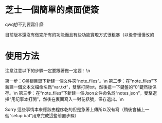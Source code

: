 # 芝士一個簡單的桌面便簽
qwq想不到要寫什麽

目前版本還沒有做完所有的功能而且有些功能實現方式很粗暴（以後會慢慢改的

# 使用方法
注意注意以下的步驟一定要跟著做一定要！\n

第一步：C盤根目錄下新建一個文件夾“note_files”。\n
第二步：在“note_files”下新建一個文本文檔命名爲“var.txt”，雙擊打開txt，然後摁一下鍵盤的“0”鍵然後保存。\n
第三步：在“note_files”下新建一個Json文件命名爲“notes.json”，雙擊選擇“用記事本打開”，然後在裏面寫入一對花括號，保存退出。\n

Sorry 這些事情本來應該由程序乾的但是急著上傳所以沒有寫（稍後會補上一個“setup.bat”用來完成這些前置步驟）
